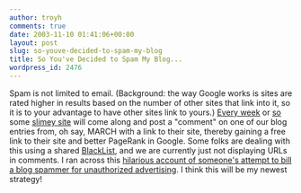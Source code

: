 ```yaml
---
author: troyh
comments: true
date: 2003-11-10 01:41:06+00:00
layout: post
slug: so-youve-decided-to-spam-my-blog
title: So You've Decided to Spam My Blog...
wordpress_id: 2476
---
```


Spam is not limited to email.  (Background: the way Google works is sites are rated higher in results based on the number of other sites that link into it, so it is to your advantage to have other sites link to yours.)  [Every week](http://www.troyandgay.com/archives/2003/08/001611.php) or [so](http://www.troyandgay.com/archives/2003/04/001367.php) some [slimey site](http://www.troyandgay.com/archives/2003/03/001266.php) will come along and post a "comment" on one of our blog entries from, oh say, MARCH with a link to their site, thereby gaining a free link to their site and better PageRank in Google.  Some folks are dealing with this using a shared [BlackList](http://www.jayallen.org/projects/mt-blacklist/), and we are currently just not displaying URLs in comments.  I ran across this [hilarious account of someone's attempt to bill a blog spammer for unauthorized advertising](http://chujoe.net/archives/000182.html).  I think this will be my newest strategy!

